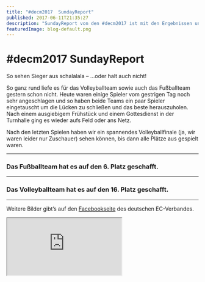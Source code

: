```yaml
---
title: "#decm2017  SundayReport"
published: 2017-06-11T21:35:27
description: "SundayReport von den #decm2017 ist mit den Ergebnissen und Mannschaftsfotos online\nWir hatten eine Menge Spaß am Sport! :D\n\n#meinEC #wirsindderNordbund #decm2017\n\nHoffentlich sind alle mittlerweile gut Zuhause angekommen :)"
featuredImage: blog-default.png
---
```


# #decm2017  SundayReport

So sehen Sieger aus schalalala &#8211; &#8230;oder halt auch nicht!

So ganz rund liefe es für das Volleyballteam sowie auch das Fußballteam gestern schon nicht. 
Heute waren einige Spieler vom gestrigen Tag noch sehr angeschlagen und so haben beide Teams ein paar Spieler eingetauscht um die Lücken zu schließen und das beste herauszuholen. 
Nach einem ausgiebigem Frühstück und einem Gottesdienst in der Turnhalle ging es wieder aufs Feld oder ans Netz.

Nach den letzten Spielen haben wir ein spannendes Volleyballfinale (ja, wir waren leider nur Zuschauer) sehen können, bis dann alle Plätze aus gespielt waren.


---

### **Das Fußballteam hat es auf den 6. Platz geschafft.**<img loading="lazy" src="old/19025098_10154933538577730_7204239167095091427_o.jpg" alt>

---

### **Das Volleyballteam hat es auf den 16. Platz geschafft.**<img loading="lazy" src="old/18955034_10154933536887730_8933523124673833243_o.jpg" alt>

---

Weitere Bilder gibt&#8217;s auf den <a href="https://www.facebook.com/pg/ecjugend/photos/?tab=album&album_id=10154930489492730c" target="_blank" rel="noopener noreferrer">Facebookseite</a> des deutschen EC-Verbandes.

<span><iframe src="https://www.youtube.com/embed/3f8Rl7_yDqY?version=3&rel=1&fs=1&autohide=2&showsearch=0&showinfo=1&iv_load_policy=1&wmode=transparent" allowfullscreen="true"></iframe></span>